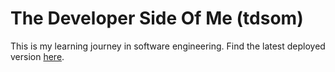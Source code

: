 # The Developer Side Of Me (tdsom)
This is my learning journey in software engineering. Find the latest deployed version [here](https://muhammad-ibrahim.github.io/tdsom/).
